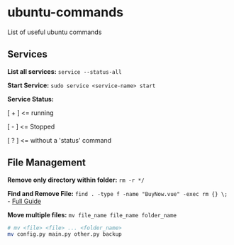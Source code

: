 # ubuntu-commands
List of useful ubuntu commands

## Services

**List all services:** `service --status-all`
  
**Start Service:** `sudo service <service-name> start`
  
**Service Status:**
  
[ + ] <= running
  
[ - ] <= Stopped
  
[ ? ] <= without a 'status' command

## File Management

**Remove only directory within folder:** `rm -r */`
  
**Find and Remove File:** `find . -type f -name "BuyNow.vue" -exec rm {} \;` - [Full Guide](https://www.cyberciti.biz/faq/linux-unix-how-to-find-and-remove-files/)
  
**Move multiple files:** `mv file_name file_name folder_name`
```bash
# mv <file> <file> ... <folder_name>
mv config.py main.py other.py backup
```
